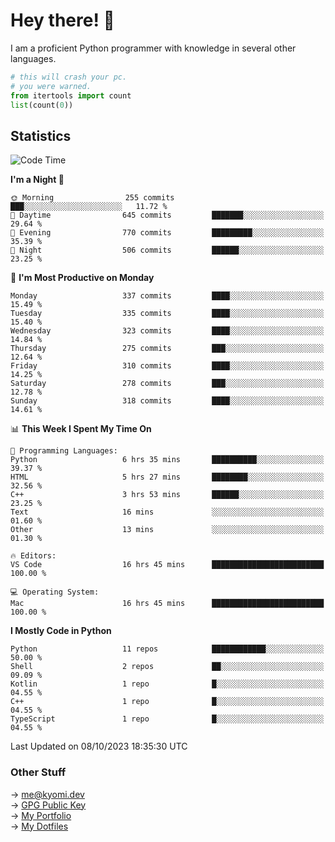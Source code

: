# Hey there! 👋

I am a proficient Python programmer with knowledge in several other languages.

```py
# this will crash your pc.
# you were warned.
from itertools import count
list(count(0))
```

## Statistics
<!--START_SECTION:waka-->
![Code Time](http://img.shields.io/badge/Code%20Time-479%20hrs%2010%20mins-blue)

**I'm a Night 🦉** 

```text
🌞 Morning                255 commits         ███░░░░░░░░░░░░░░░░░░░░░░   11.72 % 
🌆 Daytime                645 commits         ███████░░░░░░░░░░░░░░░░░░   29.64 % 
🌃 Evening                770 commits         █████████░░░░░░░░░░░░░░░░   35.39 % 
🌙 Night                  506 commits         ██████░░░░░░░░░░░░░░░░░░░   23.25 % 
```
📅 **I'm Most Productive on Monday** 

```text
Monday                   337 commits         ████░░░░░░░░░░░░░░░░░░░░░   15.49 % 
Tuesday                  335 commits         ████░░░░░░░░░░░░░░░░░░░░░   15.40 % 
Wednesday                323 commits         ████░░░░░░░░░░░░░░░░░░░░░   14.84 % 
Thursday                 275 commits         ███░░░░░░░░░░░░░░░░░░░░░░   12.64 % 
Friday                   310 commits         ████░░░░░░░░░░░░░░░░░░░░░   14.25 % 
Saturday                 278 commits         ███░░░░░░░░░░░░░░░░░░░░░░   12.78 % 
Sunday                   318 commits         ████░░░░░░░░░░░░░░░░░░░░░   14.61 % 
```


📊 **This Week I Spent My Time On** 

```text
💬 Programming Languages: 
Python                   6 hrs 35 mins       ██████████░░░░░░░░░░░░░░░   39.37 % 
HTML                     5 hrs 27 mins       ████████░░░░░░░░░░░░░░░░░   32.56 % 
C++                      3 hrs 53 mins       ██████░░░░░░░░░░░░░░░░░░░   23.25 % 
Text                     16 mins             ░░░░░░░░░░░░░░░░░░░░░░░░░   01.60 % 
Other                    13 mins             ░░░░░░░░░░░░░░░░░░░░░░░░░   01.30 % 

🔥 Editors: 
VS Code                  16 hrs 45 mins      █████████████████████████   100.00 % 

💻 Operating System: 
Mac                      16 hrs 45 mins      █████████████████████████   100.00 % 
```

**I Mostly Code in Python** 

```text
Python                   11 repos            ████████████░░░░░░░░░░░░░   50.00 % 
Shell                    2 repos             ██░░░░░░░░░░░░░░░░░░░░░░░   09.09 % 
Kotlin                   1 repo              █░░░░░░░░░░░░░░░░░░░░░░░░   04.55 % 
C++                      1 repo              █░░░░░░░░░░░░░░░░░░░░░░░░   04.55 % 
TypeScript               1 repo              █░░░░░░░░░░░░░░░░░░░░░░░░   04.55 % 
```




 Last Updated on 08/10/2023 18:35:30 UTC
<!--END_SECTION:waka-->

### Other Stuff

→ [me@kyomi.dev](mailto:me@kyomi.dev)\
→ [GPG Public Key](https://github.com/bitterteriyaki.gpg)\
→ [My Portfolio](https://kyomi.dev)\
→ [My Dotfiles](https://github.com/bitterteriyaki/dotfiles)

